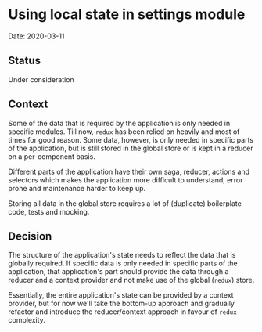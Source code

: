 # Using local state in settings module

Date: 2020-03-11

## Status

Under consideration

## Context

Some of the data that is required by the application is only needed in specific modules. Till now, `redux` has been relied on heavily and most of times for good reason. Some data, however, is only needed in specific parts of the application, but is still stored in the global store or is kept in a reducer on a per-component basis.

Different parts of the application have their own saga, reducer, actions and selectors which makes the application more difficult to understand, error prone and maintenance harder to keep up.

Storing all data in the global store requires a lot of (duplicate) boilerplate code, tests and mocking.

## Decision

The structure of the application's state needs to reflect the data that is globally required. If specific data is only needed in specific parts of the application, that application's part should provide the data through a reducer and a context provider and not make use of the global (`redux`) store.

Essentially, the entire application's state can be provided by a context provider, but for now we'll take the bottom-up approach and gradually refactor and introduce the reducer/context approach in favour of `redux` complexity.
